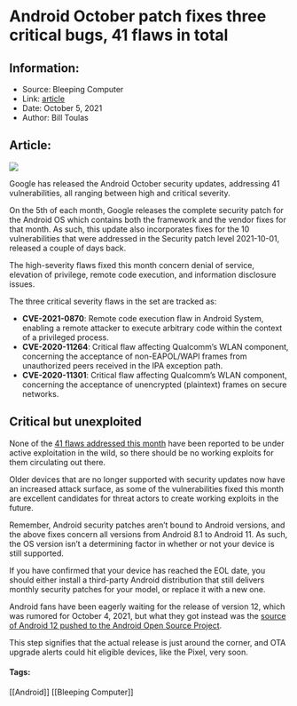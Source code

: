 # Android October patch fixes three critical bugs, 41 flaws in total
### 

## Information:
+ Source: Bleeping Computer
+ Link: [article](https://www.bleepingcomputer.com/news/security/android-october-patch-fixes-three-critical-bugs-41-flaws-in-total/)
+ Date: October 5, 2021
+ Author: Bill Toulas


## Article:
![](https://www.bleepstatic.com/content/hl-images/2021/05/06/Android.jpg?rand=769531342)


Google has released the Android October security updates, addressing 41 vulnerabilities, all ranging between high and critical severity.


On the 5th of each month, Google releases the complete security patch for the Android OS which contains both the framework and the vendor fixes for that month. As such, this update also incorporates fixes for the 10 vulnerabilities that were addressed in the Security patch level 2021-10-01, released a couple of days back. 


The high-severity flaws fixed this month concern denial of service, elevation of privilege, remote code execution, and information disclosure issues.


The three critical severity flaws in the set are tracked as:


* **CVE-2021-0870**: Remote code execution flaw in Android System, enabling a remote attacker to execute arbitrary code within the context of a privileged process.
* **CVE-2020-11264**: Critical flaw affecting Qualcomm’s WLAN component, concerning the acceptance of non-EAPOL/WAPI frames from unauthorized peers received in the IPA exception path.
* **CVE-2020-11301**: Critical flaw affecting Qualcomm’s WLAN component, concerning the acceptance of unencrypted (plaintext) frames on secure networks.


Critical but unexploited
------------------------


None of the [41 flaws addressed this month](https://source.android.com/security/bulletin/2021-10-01) have been reported to be under active exploitation in the wild, so there should be no working exploits for them circulating out there.


Older devices that are no longer supported with security updates now have an increased attack surface, as some of the vulnerabilities fixed this month are excellent candidates for threat actors to create working exploits in the future.


Remember, Android security patches aren’t bound to Android versions, and the above fixes concern all versions from Android 8.1 to Android 11. As such, the OS version isn’t a determining factor in whether or not your device is still supported.


If you have confirmed that your device has reached the EOL date, you should either install a third-party Android distribution that still delivers monthly security patches for your model, or replace it with a new one.


Android fans have been eagerly waiting for the release of version 12, which was rumored for October 4, 2021, but what they got instead was the [source of Android 12 pushed to the Android Open Source Project](https://android-developers.googleblog.com/2021/10/android-12-is-live-in-aosp.html).


This step signifies that the actual release is just around the corner, and OTA upgrade alerts could hit eligible devices, like the Pixel, very soon.




#### Tags:
[[Android]] [[Bleeping Computer]]
